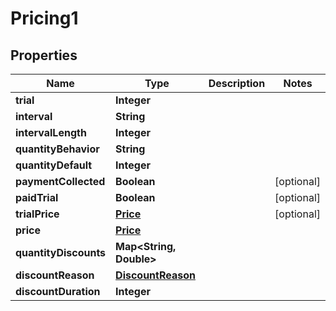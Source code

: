 

# Pricing1


## Properties

| Name | Type | Description | Notes |
|------------ | ------------- | ------------- | -------------|
|**trial** | **Integer** |  |  |
|**interval** | **String** |  |  |
|**intervalLength** | **Integer** |  |  |
|**quantityBehavior** | **String** |  |  |
|**quantityDefault** | **Integer** |  |  |
|**paymentCollected** | **Boolean** |  |  [optional] |
|**paidTrial** | **Boolean** |  |  [optional] |
|**trialPrice** | [**Price**](Price.md) |  |  [optional] |
|**price** | [**Price**](Price.md) |  |  |
|**quantityDiscounts** | **Map&lt;String, Double&gt;** |  |  |
|**discountReason** | [**DiscountReason**](DiscountReason.md) |  |  |
|**discountDuration** | **Integer** |  |  |



